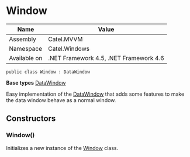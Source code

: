 

# Window

Name|Value
---|---
Assembly|Catel.MVVM
Namespace|Catel.Windows
Available on|.NET Framework 4.5, .NET Framework 4.6

```
public class Window : DataWindow
```

**Base types**
[DataWindow](/Catel.MVVM\Catel\Windows\DataWindow.md)


Easy implementation of the [DataWindow](#) that adds some features to make
    the data window behave as a normal window.



## Constructors

### Window()

Initializes a new instance of the [Window](#) class.



